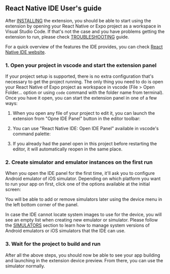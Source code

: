 ## React Native IDE User's guide

After [INSTALLING](INSTALLATION.md) the extension, you should be able to start using the extension by opening your React Native or Expo project as a workspace in Visual Studio Code.
If that's not the case and you have problems getting the extension to run, please check [TROUBLESHOOTING](TROUBLESHOOTING.md) guide.

For a quick overview of the features the IDE provides, you can check [React Native IDE website](https://ide.swmansion.com).

### 1. Open your project in vscode and start the extension panel

If your project setup is supported, there is no extra configuration that's necessary to get the project running.
The only thing you need to do is open your React Native of Expo project as workspace in vscode (File > Open Folder... option or using `code` command with the folder name from terminal).
Once you have it open, you can start the extension panel in one of a few ways:

1. When you open any file of your project to edit it, you can launch the extension from "Opne IDE Panel" button in the editor toolbar:

2. You can use "React Native IDE: Open IDE Panel" available in vscode's command palette:

3. If you already had the panel open in this project before restarting the editor, it will automatically reopen in the same place.

### 2. Create simulator and emulator instances on the first run

When you open the IDE panel for the first time, it'll ask you to configure Android emulator of iOS simulator.
Depending on which platform you want to run your app on first, click one of the options available at the initial screen:

You will be able to add or remove simulators later using the device menu in the left bottom corner of the panel.

In case the IDE cannot locate system images to use for the device, you will see an empty list when creating new emulator or simulator.
Please follow the [SIMULATORS](SIMULATORS.md) section to learn how to manage system versions of Android emulators or iOS simulators that the IDE can use.

### 3. Wait for the project to build and run

After all the above steps, you should now be able to see your app building and launching in the extension device preview.
From there, you can use the simulator normally.
